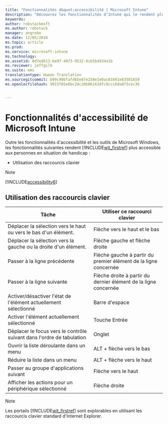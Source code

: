 ```yaml
---
title: "Fonctionnalités d&quot;accessibilité | Microsoft Intune"
description: "Découvrez les fonctionnalités d’Intune qui le rendent plus accessible aux personnes handicapées."
keywords: 
author: robstackmsft
ms.author: robstack
manager: angrobe
ms.date: 12/05/2016
ms.topic: article
ms.prod: 
ms.service: microsoft-intune
ms.technology: 
ms.assetid: 6d7ed613-be97-4973-9532-8cb5bd434a1b
ms.reviewer: jeffgilb
ms.suite: ems
translationtype: Human Translation
ms.sourcegitcommit: b99c90bfafd65e87e258e1e0ac01691e83581659
ms.openlocfilehash: 9915f85e6bc2dc20b061618fc8ccc6da8f3cec36


---
```


# <a name="accessibility-features-of-microsoft-intune"></a>Fonctionnalités d'accessibilité de Microsoft Intune
Outre les fonctionnalités d'accessibilité et les outils de Microsoft Windows, les fonctionnalités suivantes rendent [!INCLUDE[wit_firstref](./includes/wit_firstref_md.md)] plus accessible aux personnes en situation de handicap :

-   Utilisation des raccourcis clavier

> [!NOTE]
> [!INCLUDE[accessibility6](./includes/accessibility6_md.md)]

## <a name="using-keyboard-shortcuts"></a>Utilisation des raccourcis clavier

|Tâche|Utiliser ce raccourci clavier|
|--------------|------------------------------|
|Déplacer la sélection vers le haut ou vers le bas d'un élément.|Flèche vers le haut et le bas|
|Déplacer la sélection vers la gauche ou la droite d'un élément.|Flèche gauche et flèche droite|
|Passer à la ligne précédente|Flèche gauche à partir du premier élément de la ligne concernée|
|Passer à la ligne suivante|Flèche droite à partir du dernier élément de la ligne concernée|
|Activer/désactiver l'état de l'élément actuellement sélectionné|Barre d'espace|
|Activer l'élément actuellement sélectionné|Touche Entrée|
|Déplacer le focus vers le contrôle suivant dans l'ordre de tabulation|Onglet|
|Ouvrir la liste déroulante dans un menu|ALT + flèche vers le bas|
|Réduire la liste dans un menu|ALT + flèche vers le haut|
|Passer au groupe d'applications suivant|Flèche vers le haut|
|Afficher les actions pour un périphérique sélectionné|Flèche droite|
> [!NOTE]
> Les portails [!INCLUDE[wit_firstref](./includes/wit_firstref_md.md)] sont explorables en utilisant les raccourcis clavier standard d'Internet Explorer.



<!--HONumber=Dec16_HO1-->


